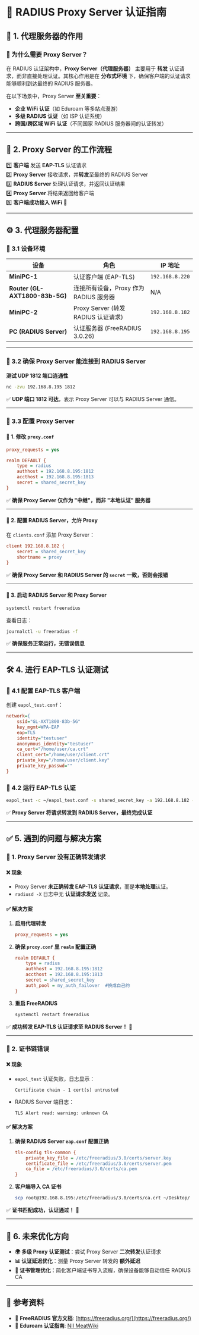 # 📡 RADIUS Proxy Server 认证指南

## 📌 1. 代理服务器的作用
### 🔹 为什么需要 Proxy Server？
在 RADIUS 认证架构中，**Proxy Server（代理服务器）** 主要用于 **转发** 认证请求，而非直接处理认证。其核心作用是在 **分布式环境** 下，确保客户端的认证请求能够顺利到达最终的 RADIUS 服务器。

在以下场景中，Proxy Server **至关重要**：
- **企业 WiFi 认证**（如 Eduroam 等多站点漫游）
- **多级 RADIUS 认证**（如 ISP 认证系统）
- **跨国/跨区域 WiFi 认证**（不同国家 RADIUS 服务器间的认证转发）

---

## 📌 2. Proxy Server 的工作流程
1️⃣ **客户端** 发送 **EAP-TLS** 认证请求  
2️⃣ **Proxy Server** 接收请求，并**转发**至最终的 RADIUS Server  
3️⃣ **RADIUS Server** 处理认证请求，并返回认证结果  
4️⃣ **Proxy Server** 将结果返回给客户端  
5️⃣ **客户端成功接入 WiFi** 🎉  

---

## ⚙️ 3. 代理服务器配置

### 📍 3.1 设备环境
| 设备 | 角色 | IP 地址 |
|------|------|---------|
| **MiniPC-1** | 认证客户端 (EAP-TLS) | `192.168.8.220` |
| **Router (GL-AXT1800-83b-5G)** | 连接所有设备，Proxy 作为 RADIUS 服务器 | N/A |
| **MiniPC-2** | Proxy Server (转发 RADIUS 认证请求) | `192.168.8.182` |
| **PC (RADIUS Server)** | 认证服务器 (FreeRADIUS 3.0.26) | `192.168.8.195` |

---

### 📍 3.2 确保 Proxy Server 能连接到 RADIUS Server

**测试 UDP 1812 端口连通性**
```sh
nc -zvu 192.168.8.195 1812
```
✅ **UDP 端口 1812 可达**，表示 Proxy Server 可以与 RADIUS Server 通信。

---

### 📍 3.3 配置 Proxy Server
#### 🔹 1. 修改 `proxy.conf`
```ini
proxy_requests = yes

realm DEFAULT {
    type = radius
    authhost = 192.168.8.195:1812
    accthost = 192.168.8.195:1813
    secret = shared_secret_key
}
```
✅ **确保 Proxy Server 仅作为 "中继"，而非 "本地认证" 服务器**

---

#### 🔹 2. 配置 RADIUS Server，允许 Proxy
在 `clients.conf` 添加 Proxy Server：
```ini
client 192.168.8.182 {
    secret = shared_secret_key
    shortname = proxy
}
```
✅ **确保 Proxy Server 和 RADIUS Server 的 `secret` 一致，否则会报错**

---

#### 🔹 3. 启动 RADIUS Server 和 Proxy Server
```sh
systemctl restart freeradius
```
查看日志：
```sh
journalctl -u freeradius -f
```
✅ **确保服务正常运行，无错误信息**

---

## 🛠 4. 进行 EAP-TLS 认证测试

### 📌 4.1 配置 EAP-TLS 客户端
创建 `eapol_test.conf`：
```ini
network={
    ssid="GL-AXT1800-83b-5G"
    key_mgmt=WPA-EAP
    eap=TLS
    identity="testuser"
    anonymous_identity="testuser"
    ca_cert="/home/user/ca.crt"
    client_cert="/home/user/client.crt"
    private_key="/home/user/client.key"
    private_key_passwd=""
}
```

### 📌 4.2 运行 EAP-TLS 认证
```sh
eapol_test -c ~/eapol_test.conf -s shared_secret_key -a 192.168.8.182 -p 1812
```
✅ **Proxy Server 将请求转发到 RADIUS Server，最终完成认证**

---

## ✅ 5. 遇到的问题与解决方案

### 🔴 1. Proxy Server 没有正确转发请求
#### ❌ 现象
- Proxy Server **未正确转发 EAP-TLS 认证请求**，而是**本地处理**认证。
- `radiusd -X` 日志中无 **认证请求发送** 记录。

#### ✅ 解决方案
1. **启用代理转发**
   ```ini
   proxy_requests = yes
   ```
2. **确保 `proxy.conf` 里 `realm` 配置正确**
   ```ini
   realm DEFAULT {
       type = radius
       authhost = 192.168.8.195:1812
       accthost = 192.168.8.195:1813
       secret = shared_secret_key
       auth_pool = my_auth_failover  #换成自己的
   }
   ```
3. **重启 FreeRADIUS**
   ```sh
   systemctl restart freeradius
   ```
✅ **成功转发 EAP-TLS 认证请求至 RADIUS Server！** 🎉

---

### 🔴 2. 证书链错误
#### ❌ 现象
- `eapol_test` 认证失败，日志显示：
  ```
  Certificate chain - 1 cert(s) untrusted
  ```
- RADIUS Server 端日志：
  ```
  TLS Alert read: warning: unknown CA
  ```

#### ✅ 解决方案
1. **确保 RADIUS Server `eap.conf` 配置正确**
   ```ini
   tls-config tls-common {
       private_key_file = /etc/freeradius/3.0/certs/server.key
       certificate_file = /etc/freeradius/3.0/certs/server.pem
       ca_file = /etc/freeradius/3.0/certs/ca.pem
   }
   ```
2. **客户端导入 CA 证书**
   ```sh
   scp root@192.168.8.195:/etc/freeradius/3.0/certs/ca.crt ~/Desktop/
   ```
✅ **证书匹配成功，认证通过！** 🎉

---

## 📌 6. 未来优化方向
- **🌍 多级 Proxy 认证测试**：尝试 Proxy Server **二次转发**认证请求
- **📊 认证延迟优化**：测量 Proxy Server 转发的 **额外延迟**
- **🔐 证书管理优化**：简化客户端证书导入流程，确保设备能够自动信任 RADIUS CA  

---

## 📌 参考资料
- 📖 **FreeRADIUS 官方文档**: [https://freeradius.org/](https://freeradius.org/)
- 📖 **Eduroam 认证指南**: [NII MeatWiki](https://meatwiki.nii.ac.jp/confluence/pages/viewpage.action?pageId=94340973)

